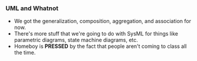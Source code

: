 ### UML and Whatnot
- We got the generalization, composition, aggregation, and association for now.
- There's more stuff that we're going to do with SysML for things like parametric diagrams, state machine diagrams, etc.
- Homeboy is **PRESSED** by the fact that people aren't coming to class all the time.
